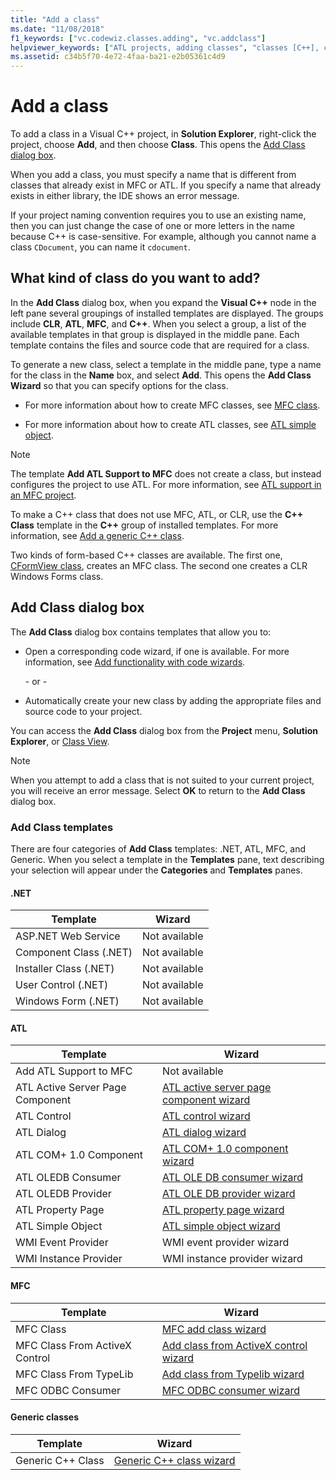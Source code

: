 ```yaml
---
title: "Add a class"
ms.date: "11/08/2018"
f1_keywords: ["vc.codewiz.classes.adding", "vc.addclass"]
helpviewer_keywords: ["ATL projects, adding classes", "classes [C++], creating", "classes [C++], adding", "Add Class dialog box"]
ms.assetid: c34b5f70-4e72-4faa-ba21-e2b05361c4d9
---
```

# Add a class

To add a class in a Visual C++ project, in **Solution Explorer**, right-click the project, choose **Add**, and then choose **Class**. This opens the [Add Class dialog box](#add-class-dialog-box).

When you add a class, you must specify a name that is different from classes that already exist in MFC or ATL. If you specify a name that already exists in either library, the IDE shows an error message.

If your project naming convention requires you to use an existing name, then you can just change the case of one or more letters in the name because C++ is case-sensitive. For example, although you cannot name a class `CDocument`, you can name it `cdocument`.

## What kind of class do you want to add?

In the **Add Class** dialog box, when you expand the **Visual C++** node in the left pane several groupings of installed templates are displayed. The groups include **CLR**, **ATL**, **MFC**, and **C++**. When you select a group, a list of the available templates in that group is displayed in the middle pane. Each template contains the files and source code that are required for a class.

To generate a new class, select a template in the middle pane, type a name for the class in the **Name** box, and select **Add**. This opens the **Add Class Wizard** so that you can specify options for the class.

- For more information about how to create MFC classes, see [MFC class](../mfc/reference/adding-an-mfc-class.md).

- For more information about how to create ATL classes, see [ATL simple object](../atl/reference/adding-an-atl-simple-object.md).

> [!NOTE]
> The template **Add ATL Support to MFC** does not create a class, but instead configures the project to use ATL. For more information, see [ATL support in an MFC project](../mfc/reference/adding-atl-support-to-your-mfc-project.md).

To make a C++ class that does not use MFC, ATL, or CLR, use the **C++ Class** template in the **C++** group of installed templates. For more information, see [Add a generic C++ class](../ide/adding-a-generic-cpp-class.md).

Two kinds of form-based C++ classes are available. The first one, [CFormView class](../mfc/reference/cformview-class.md), creates an MFC class. The second one creates a CLR Windows Forms class.

## Add Class dialog box

The **Add Class** dialog box contains templates that allow you to:

- Open a corresponding code wizard, if one is available. For more information, see [Add functionality with code wizards](../ide/adding-functionality-with-code-wizards-cpp.md).

   \- or -

- Automatically create your new class by adding the appropriate files and source code to your project.

You can access the **Add Class** dialog box from the **Project** menu, **Solution Explorer**, or [Class View](/visualstudio/ide/viewing-the-structure-of-code).

> [!NOTE]
> When you attempt to add a class that is not suited to your current project, you will receive an error message. Select **OK** to return to the **Add Class** dialog box.

### Add Class templates

There are four categories of **Add Class** templates: .NET, ATL, MFC, and Generic. When you select a template in the **Templates** pane, text describing your selection will appear under the **Categories** and **Templates** panes.

#### .NET

|Template|Wizard|
|--------------|------------|
|ASP.NET Web Service|Not available|
|Component Class (.NET)|Not available|
|Installer Class (.NET)|Not available|
|User Control (.NET)|Not available|
|Windows Form (.NET)|Not available|

#### ATL

|Template|Wizard|
|--------------|------------|
|Add ATL Support to MFC|Not available|
|ATL Active Server Page Component|[ATL active server page component wizard](../atl/reference/atl-active-server-page-component-wizard.md)|
|ATL Control|[ATL control wizard](../atl/reference/atl-control-wizard.md)|
|ATL Dialog|[ATL dialog wizard](../atl/reference/atl-dialog-wizard.md)|
|ATL COM+ 1.0 Component|[ATL COM+ 1.0 component wizard](../atl/reference/atl-com-plus-1-0-component-wizard.md)|
|ATL OLEDB Consumer|[ATL OLE DB consumer wizard](../atl/reference/atl-ole-db-consumer-wizard.md)|
|ATL OLEDB Provider|[ATL OLE DB provider wizard](../atl/reference/atl-ole-db-provider-wizard.md)|
|ATL Property Page|[ATL property page wizard](../atl/reference/atl-property-page-wizard.md)|
|ATL Simple Object|[ATL simple object wizard](../atl/reference/atl-simple-object-wizard.md)|
|WMI Event Provider|WMI event provider wizard|
|WMI Instance Provider|WMI instance provider wizard|

#### MFC

|Template|Wizard|
|--------------|------------|
|MFC Class|[MFC add class wizard](../mfc/reference/mfc-add-class-wizard.md)|
|MFC Class From ActiveX Control|[Add class from ActiveX control wizard](../ide/add-class-from-activex-control-wizard.md)|
|MFC Class From TypeLib|[Add class from Typelib wizard](../mfc/reference/add-class-from-typelib-wizard.md)|
|MFC ODBC Consumer|[MFC ODBC consumer wizard](../mfc/reference/mfc-odbc-consumer-wizard.md)|

#### Generic classes

|Template|Wizard|
|--------------|------------|
|Generic C++ Class|[Generic C++ class wizard](../ide/generic-cpp-class-wizard.md)|
